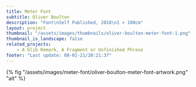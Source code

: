 ```yaml
---
title: Meter Font
subtitle: Oliver Boulton
description: "Font\nSelf Published, 2018\n1 × 100cm"
layout: project
thumbnail: "/assets/images/thumbnails/oliver-boulton-meter-font-1.png"
thumbnail_is_landscape: false
related_projects:
    - A Glib Remark, A Fragment or Unfinished Phrase
footer: "Last update: 08-01-21/20:21:37"
---
```

{% fig "/assets/images/meter-font/oliver-boulton-meter-font-artwork.png" "alt"  %}
